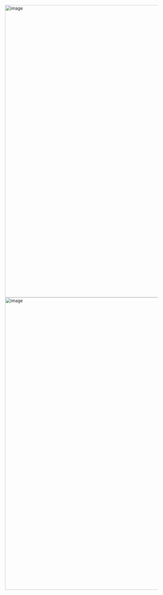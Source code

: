 <img width="960" alt="image" src="https://user-images.githubusercontent.com/93920874/160685452-453e807d-f034-49ff-a4eb-fdac29ccb36f.png">
<img width="960" alt="image" src="https://user-images.githubusercontent.com/93920874/160685581-24ae1030-8c22-46a0-8960-0471aa766aa1.png">

